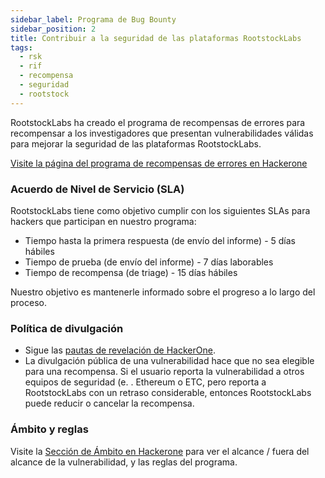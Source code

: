 ```yaml
---
sidebar_label: Programa de Bug Bounty
sidebar_position: 2
title: Contribuir a la seguridad de las plataformas RootstockLabs
tags:
  - rsk
  - rif
  - recompensa
  - seguridad
  - rootstock
---
```


RootstockLabs ha creado el programa de recompensas de errores para recompensar a los investigadores que presentan vulnerabilidades válidas para mejorar la seguridad de las plataformas RootstockLabs.

<div class="btn-container">
  <span></span>
    <a class="green" href="https://hackerone.com/rootstocklabs">Visite la página del programa de recompensas de errores en Hackerone</a>
</div>

### Acuerdo de Nivel de Servicio (SLA)

RootstockLabs tiene como objetivo cumplir con los siguientes SLAs para hackers que participan en nuestro programa:

- Tiempo hasta la primera respuesta (de envío del informe) - 5 días hábiles
- Tiempo de prueba (de envío del informe) - 7 días laborables
- Tiempo de recompensa (de triage) - 15 días hábiles

Nuestro objetivo es mantenerle informado sobre el progreso a lo largo del proceso.

### Política de divulgación

- Sigue las [pautas de revelación de HackerOne](https://www.hackerone.com/disclosure-guidelines).
- La divulgación pública de una vulnerabilidad hace que no sea elegible para una recompensa. Si el usuario reporta la vulnerabilidad a otros equipos de seguridad (e. . Ethereum o ETC, pero reporta a RootstockLabs con un retraso considerable, entonces RootstockLabs puede reducir o cancelar la recompensa.

### Ámbito y reglas

Visite la [Sección de Ámbito en Hackerone](https://hackerone.com/rootstocklabs/policy_scopes) para ver el alcance / fuera del alcance de la vulnerabilidad, y las reglas del programa.
